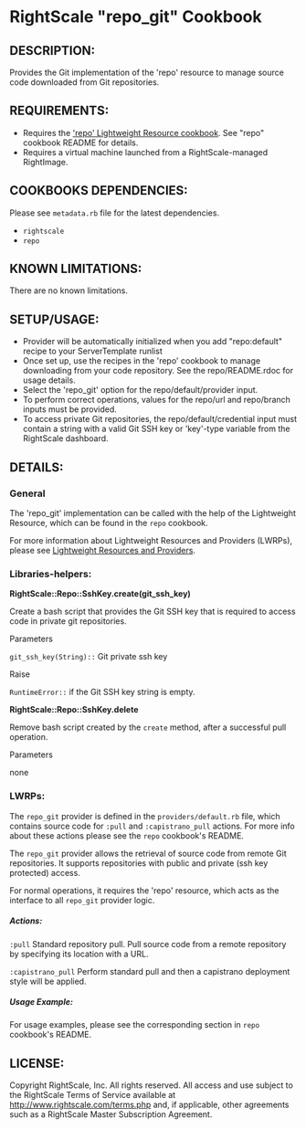 # RightScale "repo_git" Cookbook

## DESCRIPTION:

Provides the Git implementation of the 'repo' resource to
manage source code downloaded from Git repositories.

## REQUIREMENTS:

* Requires the ['repo' Lightweight Resource cookbook][repo]. See "repo" cookbook
  README for details.
* Requires a virtual machine launched from a RightScale-managed RightImage.

[repo]: https://github.com/rightscale/rightscale_cookbooks/tree/master/cookbooks/repo

## COOKBOOKS DEPENDENCIES:

Please see `metadata.rb` file for the latest dependencies.

* `rightscale`
* `repo`

## KNOWN LIMITATIONS:

There are no known limitations.

## SETUP/USAGE:

* Provider will be automatically initialized when you add "repo:default" recipe
  to your ServerTemplate runlist
* Once set up, use the recipes in the 'repo' cookbook to manage downloading from
  your code repository. See the repo/README.rdoc for usage details.
* Select the 'repo_git' option for the repo/default/provider input.
* To perform correct operations, values for the repo/url and repo/branch inputs
  must be provided.
* To access private Git repositories, the repo/default/credential input must
  contain a string with a valid Git SSH key or 'key'-type variable from the
  RightScale dashboard.

## DETAILS:

### General

The 'repo_git' implementation can be called with the help of the Lightweight
Resource, which can be found in the `repo` cookbook.

For more information about Lightweight Resources and Providers (LWRPs), please
see [Lightweight Resources and Providers][Guide].

[Guide]: http://support.rightscale.com/12-Guides/Chef_Cookbooks_Developer_Guide/08-Chef_Development/Lightweight_Resources_and_Providers_(LWRP)

### Libraries-helpers:

**RightScale::Repo::SshKey.create(git_ssh_key)**

Create a bash script that provides the Git SSH key that is required to access
code in private git repositories.

Parameters

`git_ssh_key(String)::` Git private ssh key

Raise

`RuntimeError::` if the Git SSH key string is empty.

**RightScale::Repo::SshKey.delete**

Remove bash script created by the `create` method, after a successful pull
operation.

Parameters

none

### LWRPs:

The `repo_git` provider is defined in the `providers/default.rb` file, which
contains source code for `:pull` and `:capistrano_pull` actions.
For more info about these actions please see the `repo` cookbook's README.

The `repo_git` provider allows the retrieval of source code from remote Git
repositories. It supports repositories with public and private
(ssh key protected) access.

For normal operations, it requires the 'repo' resource, which acts as the
interface to all `repo_git` provider logic.

##### Actions:

`:pull`
Standard repository pull. Pull source code from a remote repository by
specifying its location with a URL.

`:capistrano_pull`
Perform standard pull and then a capistrano deployment style will be applied.

##### Usage Example:

For usage examples, please see the corresponding section in `repo` cookbook's
README.

## LICENSE:

Copyright RightScale, Inc. All rights reserved.
All access and use subject to the RightScale Terms of Service available at
http://www.rightscale.com/terms.php and, if applicable, other agreements
such as a RightScale Master Subscription Agreement.
